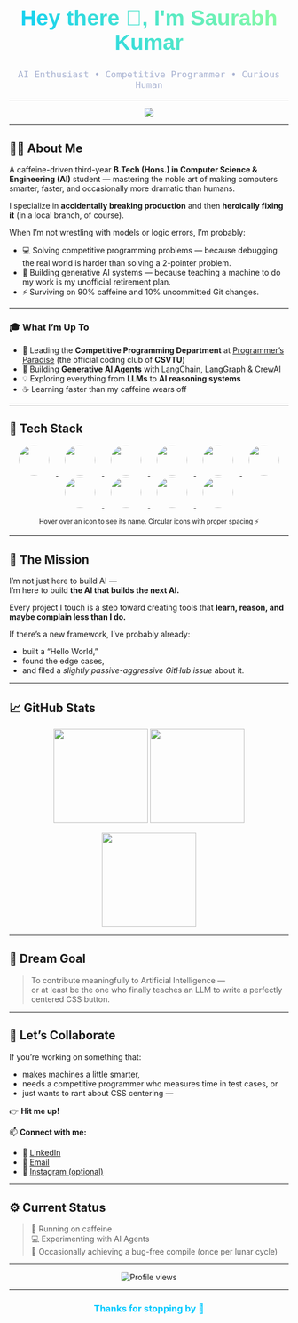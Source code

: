 <!-- =============================== -->
<!-- 🌙 SAURABH KUMAR | GITHUB PROFILE README -->
<!-- =============================== -->

<h1 align="center" style="font-family: 'Poppins', sans-serif; font-size: 2.8em; background: -webkit-linear-gradient(45deg, #00C9FF, #92FE9D); -webkit-background-clip: text; -webkit-text-fill-color: transparent;">
  Hey there 👋, I'm Saurabh Kumar
</h1>

<h3 align="center" style="font-family: 'Fira Code', monospace; color:#a8b2d1; font-weight:400;">
  AI Enthusiast • Competitive Programmer • Curious Human
</h3>

---

<p align="center">
  <img src="https://readme-typing-svg.herokuapp.com?font=Fira+Code&pause=1500&color=00C9FF&center=true&vCenter=true&width=500&lines=Designing+AI+that+learns+to+build+AI.;Breaking+code+to+fix+the+world.;90%25+Caffeine,+10%25+Uncommitted+Git+Changes.">
</p>

---

## 🧑‍💻 About Me  

A caffeine-driven third-year **B.Tech (Hons.) in Computer Science & Engineering (AI)** student — mastering the noble art of making computers smarter, faster, and occasionally more dramatic than humans.

I specialize in **accidentally breaking production** and then **heroically fixing it** (in a local branch, of course).

When I’m not wrestling with models or logic errors, I’m probably:  
- 💻 Solving competitive programming problems — because debugging the real world is harder than solving a 2-pointer problem.  
- 🤖 Building generative AI systems — because teaching a machine to do my work is my unofficial retirement plan.  
- ⚡ Surviving on 90% caffeine and 10% uncommitted Git changes.  

---

### 🎓 What I’m Up To

- 🧩 Leading the **Competitive Programming Department** at [Programmer’s Paradise](#) (the official coding club of **CSVTU**)  
- 🧠 Building **Generative AI Agents** with LangChain, LangGraph & CrewAI  
- 💡 Exploring everything from **LLMs** to **AI reasoning systems**  
- ☕ Learning faster than my caffeine wears off  

---

## 🧰 Tech Stack

<p align="center">
  <a href="https://www.python.org/" title="Python">
    <img src="https://skillicons.dev/icons?i=python" width="55" height="55" style="border-radius:50%; display:inline-block; margin:0 12px;" />
  </a>
  <a href="https://isocpp.org/" title="C++">
    <img src="https://skillicons.dev/icons?i=cpp" width="55" height="55" style="border-radius:50%; display:inline-block; margin:0 12px;" />
  </a>
  <a href="https://fastapi.tiangolo.com/" title="FastAPI">
    <img src="https://skillicons.dev/icons?i=fastapi" width="55" height="55" style="border-radius:50%; display:inline-block; margin:0 12px;" />
  </a>
  <a href="https://www.tensorflow.org/" title="TensorFlow">
    <img src="https://skillicons.dev/icons?i=tensorflow" width="55" height="55" style="border-radius:50%; display:inline-block; margin:0 12px;" />
  </a>
  <a href="https://pytorch.org/" title="PyTorch">
    <img src="https://skillicons.dev/icons?i=pytorch" width="55" height="55" style="border-radius:50%; display:inline-block; margin:0 12px;" />
  </a>
  <a href="https://react.dev/" title="React.js">
    <img src="https://skillicons.dev/icons?i=react" width="55" height="55" style="border-radius:50%; display:inline-block; margin:0 12px;" />
  </a>
  <a href="https://nextjs.org/" title="Next.js">
    <img src="https://skillicons.dev/icons?i=nextjs" width="55" height="55" style="border-radius:50%; display:inline-block; margin:0 12px;" />
  </a>
  <a href="https://git-scm.com/" title="Git">
    <img src="https://skillicons.dev/icons?i=git" width="55" height="55" style="border-radius:50%; display:inline-block; margin:0 12px;" />
  </a>
  <a href="https://github.com/" title="GitHub">
    <img src="https://skillicons.dev/icons?i=github" width="55" height="55" style="border-radius:50%; display:inline-block; margin:0 12px;" />
  </a>
  <a href="https://code.visualstudio.com/" title="VS Code">
    <img src="https://skillicons.dev/icons?i=vscode" width="55" height="55" style="border-radius:50%; display:inline-block; margin:0 12px;" />
  </a>
</p>

<p align="center">
  <sub>Hover over an icon to see its name. Circular icons with proper spacing ⚡</sub>
</p>


---

## 🚀 The Mission  

I’m not just here to build AI —  
I’m here to build **the AI that builds the next AI.**

Every project I touch is a step toward creating tools that **learn, reason, and maybe complain less than I do.**

If there’s a new framework, I’ve probably already:  
- built a “Hello World,”  
- found the edge cases,  
- and filed a *slightly passive-aggressive GitHub issue* about it.

---

## 📈 GitHub Stats

<p align="center">
  <img src="https://github-readme-stats.vercel.app/api?username=saurabhkumar&show_icons=true&theme=nightowl&hide_border=true" height="170" />
  <img src="https://github-readme-streak-stats.herokuapp.com/?user=saurabhkumar&theme=nightowl&hide_border=true" height="170" />
</p>

<p align="center">
  <img src="https://github-readme-stats.vercel.app/api/top-langs/?username=saurabhkumar&layout=compact&theme=nightowl&hide_border=true" height="170" />
</p>

---

## 💭 Dream Goal  

> To contribute meaningfully to Artificial Intelligence —  
> or at least be the one who finally teaches an LLM to write a perfectly centered CSS button.

---

## 🤝 Let’s Collaborate  

If you’re working on something that:
- makes machines a little smarter,  
- needs a competitive programmer who measures time in test cases, or  
- just wants to rant about CSS centering —  

👉 **Hit me up!**

📫 **Connect with me:**  
- 💼 [LinkedIn](#)  
- 📧 [Email](#)  
- 📸 [Instagram (optional)](#)

---

## ⚙️ Current Status  

> 🧃 Running on caffeine  
> 💻 Experimenting with AI Agents  
> 🧩 Occasionally achieving a bug-free compile (once per lunar cycle)

---

<p align="center">
  <img src="https://komarev.com/ghpvc/?username=saurabhkumar&label=Profile+Views&color=00C9FF&style=flat-square" alt="Profile views"/>
</p>

---

<h3 align="center" style="color:#00C9FF;">Thanks for stopping by 🚀</h3>

<!-- =============================== -->
<!-- END OF README -->
<!-- =============================== -->
